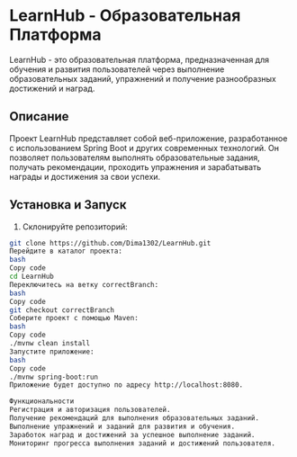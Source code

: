 # LearnHub - Образовательная Платформа

LearnHub - это образовательная платформа, предназначенная для обучения и развития пользователей через выполнение образовательных заданий, упражнений и получение разнообразных достижений и наград.

## Описание

Проект LearnHub представляет собой веб-приложение, разработанное с использованием Spring Boot и других современных технологий. Он позволяет пользователям выполнять образовательные задания, получать рекомендации, проходить упражнения и зарабатывать награды и достижения за свои успехи.

## Установка и Запуск

1. Склонируйте репозиторий:

```bash
git clone https://github.com/Dima1302/LearnHub.git
Перейдите в каталог проекта:
bash
Copy code
cd LearnHub
Переключитесь на ветку correctBranch:
bash
Copy code
git checkout correctBranch
Соберите проект с помощью Maven:
bash
Copy code
./mvnw clean install
Запустите приложение:
bash
Copy code
./mvnw spring-boot:run
Приложение будет доступно по адресу http://localhost:8080.

Функциональности
Регистрация и авторизация пользователей.
Получение рекомендаций для выполнения образовательных заданий.
Выполнение упражнений и заданий для развития и обучения.
Заработок наград и достижений за успешное выполнение заданий.
Мониторинг прогресса выполнения заданий и достижений пользователя.
